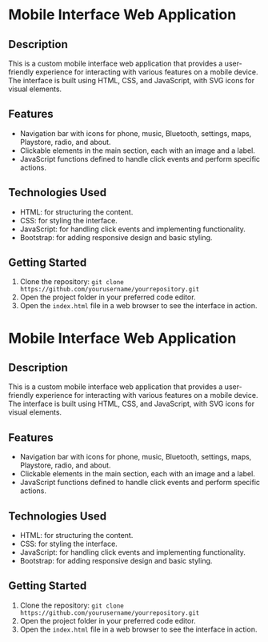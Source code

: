 # Mobile Interface Web Application

## Description

This is a custom mobile interface web application that provides a user-friendly experience for interacting with various features on a mobile device. The interface is built using HTML, CSS, and JavaScript, with SVG icons for visual elements.

## Features

- Navigation bar with icons for phone, music, Bluetooth, settings, maps, Playstore, radio, and about.
- Clickable elements in the main section, each with an image and a label.
- JavaScript functions defined to handle click events and perform specific actions.

## Technologies Used

- HTML: for structuring the content.
- CSS: for styling the interface.
- JavaScript: for handling click events and implementing functionality.
- Bootstrap: for adding responsive design and basic styling.

## Getting Started

1. Clone the repository: `git clone https://github.com/yourusername/yourrepository.git`
2. Open the project folder in your preferred code editor.
3. Open the `index.html` file in a web browser to see the interface in action.
# Mobile Interface Web Application

## Description

This is a custom mobile interface web application that provides a user-friendly experience for interacting with various features on a mobile device. The interface is built using HTML, CSS, and JavaScript, with SVG icons for visual elements.

## Features

- Navigation bar with icons for phone, music, Bluetooth, settings, maps, Playstore, radio, and about.
- Clickable elements in the main section, each with an image and a label.
- JavaScript functions defined to handle click events and perform specific actions.

## Technologies Used

- HTML: for structuring the content.
- CSS: for styling the interface.
- JavaScript: for handling click events and implementing functionality.
- Bootstrap: for adding responsive design and basic styling.

## Getting Started

1. Clone the repository: `git clone https://github.com/yourusername/yourrepository.git`
2. Open the project folder in your preferred code editor.
3. Open the `index.html` file in a web browser to see the interface in action.
